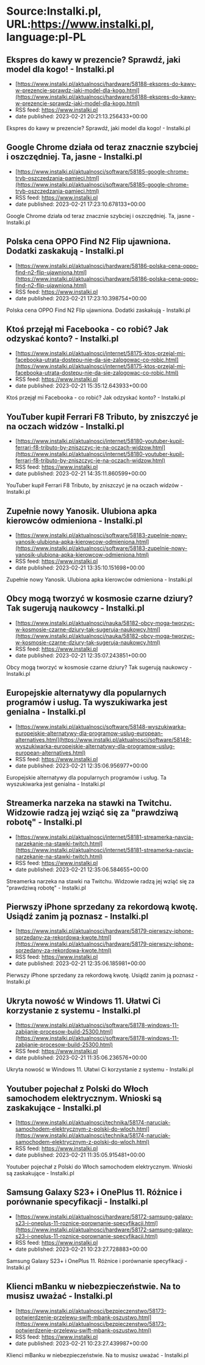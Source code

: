 # Source:Instalki.pl, URL:https://www.instalki.pl, language:pl-PL

## Ekspres do kawy w prezencie? Sprawdź, jaki model dla kogo! - Instalki.pl
 - [https://www.instalki.pl/aktualnosci/hardware/58188-ekspres-do-kawy-w-prezencie-sprawdz-jaki-model-dla-kogo.html](https://www.instalki.pl/aktualnosci/hardware/58188-ekspres-do-kawy-w-prezencie-sprawdz-jaki-model-dla-kogo.html)
 - RSS feed: https://www.instalki.pl
 - date published: 2023-02-21 20:21:13.256433+00:00

Ekspres do kawy w prezencie? Sprawdź, jaki model dla kogo! - Instalki.pl

## Google Chrome działa od teraz znacznie szybciej i oszczędniej. Ta, jasne - Instalki.pl
 - [https://www.instalki.pl/aktualnosci/software/58185-google-chrome-tryb-oszczedzania-pamieci.html](https://www.instalki.pl/aktualnosci/software/58185-google-chrome-tryb-oszczedzania-pamieci.html)
 - RSS feed: https://www.instalki.pl
 - date published: 2023-02-21 17:23:10.678133+00:00

Google Chrome działa od teraz znacznie szybciej i oszczędniej. Ta, jasne - Instalki.pl

## Polska cena OPPO Find N2 Flip ujawniona. Dodatki zaskakują - Instalki.pl
 - [https://www.instalki.pl/aktualnosci/hardware/58186-polska-cena-oppo-find-n2-flip-ujawniona.html](https://www.instalki.pl/aktualnosci/hardware/58186-polska-cena-oppo-find-n2-flip-ujawniona.html)
 - RSS feed: https://www.instalki.pl
 - date published: 2023-02-21 17:23:10.398754+00:00

Polska cena OPPO Find N2 Flip ujawniona. Dodatki zaskakują - Instalki.pl

## Ktoś przejął mi Facebooka - co robić? Jak odzyskać konto? - Instalki.pl
 - [https://www.instalki.pl/aktualnosci/internet/58175-ktos-przejal-mi-facebooka-utrata-dostepu-nie-da-sie-zalogowac-co-robic.html](https://www.instalki.pl/aktualnosci/internet/58175-ktos-przejal-mi-facebooka-utrata-dostepu-nie-da-sie-zalogowac-co-robic.html)
 - RSS feed: https://www.instalki.pl
 - date published: 2023-02-21 15:35:12.643933+00:00

Ktoś przejął mi Facebooka - co robić? Jak odzyskać konto? - Instalki.pl

## YouTuber kupił Ferrari F8 Tributo, by zniszczyć je na oczach widzów - Instalki.pl
 - [https://www.instalki.pl/aktualnosci/internet/58180-youtuber-kupil-ferrari-f8-tributo-by-zniszczyc-je-na-oczach-widzow.html](https://www.instalki.pl/aktualnosci/internet/58180-youtuber-kupil-ferrari-f8-tributo-by-zniszczyc-je-na-oczach-widzow.html)
 - RSS feed: https://www.instalki.pl
 - date published: 2023-02-21 14:35:11.860599+00:00

YouTuber kupił Ferrari F8 Tributo, by zniszczyć je na oczach widzów - Instalki.pl

## Zupełnie nowy Yanosik. Ulubiona apka kierowców odmieniona - Instalki.pl
 - [https://www.instalki.pl/aktualnosci/software/58183-zupelnie-nowy-yanosik-ulubiona-apka-kierowcow-odmieniona.html](https://www.instalki.pl/aktualnosci/software/58183-zupelnie-nowy-yanosik-ulubiona-apka-kierowcow-odmieniona.html)
 - RSS feed: https://www.instalki.pl
 - date published: 2023-02-21 13:35:10.151698+00:00

Zupełnie nowy Yanosik. Ulubiona apka kierowców odmieniona - Instalki.pl

## Obcy mogą tworzyć w kosmosie czarne dziury? Tak sugerują naukowcy - Instalki.pl
 - [https://www.instalki.pl/aktualnosci/nauka/58182-obcy-moga-tworzyc-w-kosmosie-czarne-dziury-tak-sugeruja-naukowcy.html](https://www.instalki.pl/aktualnosci/nauka/58182-obcy-moga-tworzyc-w-kosmosie-czarne-dziury-tak-sugeruja-naukowcy.html)
 - RSS feed: https://www.instalki.pl
 - date published: 2023-02-21 12:35:07.243851+00:00

Obcy mogą tworzyć w kosmosie czarne dziury? Tak sugerują naukowcy - Instalki.pl

## Europejskie alternatywy dla popularnych programów i usług. Ta wyszukiwarka jest genialna - Instalki.pl
 - [https://www.instalki.pl/aktualnosci/software/58148-wyszukiwarka-europejskie-alternatywy-dla-programow-uslug-european-alternatives.html](https://www.instalki.pl/aktualnosci/software/58148-wyszukiwarka-europejskie-alternatywy-dla-programow-uslug-european-alternatives.html)
 - RSS feed: https://www.instalki.pl
 - date published: 2023-02-21 12:35:06.956977+00:00

Europejskie alternatywy dla popularnych programów i usług. Ta wyszukiwarka jest genialna - Instalki.pl

## Streamerka narzeka na stawki na Twitchu. Widzowie radzą jej wziąć się za "prawdziwą robotę" - Instalki.pl
 - [https://www.instalki.pl/aktualnosci/internet/58181-streamerka-navcia-narzekanie-na-stawki-twitch.html](https://www.instalki.pl/aktualnosci/internet/58181-streamerka-navcia-narzekanie-na-stawki-twitch.html)
 - RSS feed: https://www.instalki.pl
 - date published: 2023-02-21 12:35:06.584655+00:00

Streamerka narzeka na stawki na Twitchu. Widzowie radzą jej wziąć się za "prawdziwą robotę" - Instalki.pl

## Pierwszy iPhone sprzedany za rekordową kwotę. Usiądź zanim ją poznasz - Instalki.pl
 - [https://www.instalki.pl/aktualnosci/hardware/58179-pierwszy-iphone-sprzedany-za-rekordowa-kwote.html](https://www.instalki.pl/aktualnosci/hardware/58179-pierwszy-iphone-sprzedany-za-rekordowa-kwote.html)
 - RSS feed: https://www.instalki.pl
 - date published: 2023-02-21 12:35:06.185981+00:00

Pierwszy iPhone sprzedany za rekordową kwotę. Usiądź zanim ją poznasz - Instalki.pl

## Ukryta nowość w Windows 11. Ułatwi Ci korzystanie z systemu - Instalki.pl
 - [https://www.instalki.pl/aktualnosci/software/58178-windows-11-zabijanie-procesow-build-25300.html](https://www.instalki.pl/aktualnosci/software/58178-windows-11-zabijanie-procesow-build-25300.html)
 - RSS feed: https://www.instalki.pl
 - date published: 2023-02-21 11:35:06.236576+00:00

Ukryta nowość w Windows 11. Ułatwi Ci korzystanie z systemu - Instalki.pl

## Youtuber pojechał z Polski do Włoch samochodem elektrycznym. Wnioski są zaskakujące - Instalki.pl
 - [https://www.instalki.pl/aktualnosci/technika/58174-naruciak-samochodem-elektrycznym-z-polski-do-wloch.html](https://www.instalki.pl/aktualnosci/technika/58174-naruciak-samochodem-elektrycznym-z-polski-do-wloch.html)
 - RSS feed: https://www.instalki.pl
 - date published: 2023-02-21 11:35:05.915481+00:00

Youtuber pojechał z Polski do Włoch samochodem elektrycznym. Wnioski są zaskakujące - Instalki.pl

## Samsung Galaxy S23+ i OnePlus 11. Różnice i porównanie specyfikacji - Instalki.pl
 - [https://www.instalki.pl/aktualnosci/hardware/58172-samsung-galaxy-s23-i-oneplus-11-roznice-porownanie-specyfikacji.html](https://www.instalki.pl/aktualnosci/hardware/58172-samsung-galaxy-s23-i-oneplus-11-roznice-porownanie-specyfikacji.html)
 - RSS feed: https://www.instalki.pl
 - date published: 2023-02-21 10:23:27.728883+00:00

Samsung Galaxy S23+ i OnePlus 11. Różnice i porównanie specyfikacji - Instalki.pl

## Klienci mBanku w niebezpieczeństwie. Na to musisz uważać - Instalki.pl
 - [https://www.instalki.pl/aktualnosci/bezpieczenstwo/58173-potwierdzenie-przelewu-swift-mbank-oszustwo.html](https://www.instalki.pl/aktualnosci/bezpieczenstwo/58173-potwierdzenie-przelewu-swift-mbank-oszustwo.html)
 - RSS feed: https://www.instalki.pl
 - date published: 2023-02-21 10:23:27.439987+00:00

Klienci mBanku w niebezpieczeństwie. Na to musisz uważać - Instalki.pl

